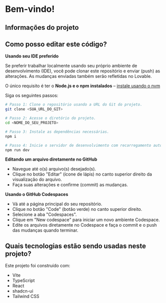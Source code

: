 # Bem-vindo!

## Informações do projeto

## Como posso editar este código?

**Usando seu IDE preferido**

Se preferir trabalhar localmente usando seu próprio ambiente de desenvolvimento (IDE), você pode clonar este repositório e enviar (push) as alterações. As mudanças enviadas também serão refletidas no Lovable.

O único requisito é ter o **Node.js e o npm instalados** – [instale usando o nvm](https://github.com/nvm-sh/nvm#installing-and-updating)

Siga os seguintes passos:

```sh
# Passo 1: Clone o repositório usando a URL do Git do projeto.
git clone <SUA_URL_DO_GIT>

# Passo 2: Acesse o diretório do projeto.
cd <NOME_DO_SEU_PROJETO>

# Passo 3: Instale as dependências necessárias.
npm i

# Passo 4: Inicie o servidor de desenvolvimento com recarregamento automático e visualização instantânea.
npm run dev
```

**Editando um arquivo diretamente no GitHub**

* Navegue até o(s) arquivo(s) desejado(s).
* Clique no botão "Editar" (ícone de lápis) no canto superior direito da visualização do arquivo.
* Faça suas alterações e confirme (commit) as mudanças.

**Usando o GitHub Codespaces**

* Vá até a página principal do seu repositório.
* Clique no botão "Code" (botão verde) no canto superior direito.
* Selecione a aba "Codespaces".
* Clique em "New codespace" para iniciar um novo ambiente Codespace.
* Edite os arquivos diretamente no Codespace e faça o commit e o push das mudanças quando terminar.

## Quais tecnologias estão sendo usadas neste projeto?

Este projeto foi construído com:

* Vite
* TypeScript
* React
* shadcn-ui
* Tailwind CSS
